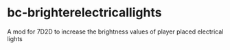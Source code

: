 # bc-brighterelectricallights
A mod for 7D2D to increase the brightness values of player placed electrical lights
